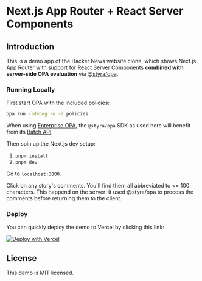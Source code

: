 # Next.js App Router + React Server Components

## Introduction

This is a demo app of the Hacker News website clone, which shows Next.js App Router with support for [React Server Components](https://nextjs.org/docs/app/building-your-application/rendering/server-components) **combined with server-side OPA evaluation** via [@styra/opa](https://www.npmjs.com/package/@styra/opa).

### Running Locally

First start OPA with the included policies:

```sh
opa run -ldebug -w -s policies
```

When using [Enterprise OPA](https://docs.styra.com/enterprise-opa), the `@styra/opa` SDK as used here will benefit from its [Batch API](https://docs.styra.com/enterprise-opa/reference/api-reference/batch-api).

Then spin up the Next.js dev setup:

1. `pnpm install`
2. `pnpm dev`

Go to `localhost:3000`.

Click on any story's comments. You'll find them all abbreviated to <= 100 characters.
This happend on the server: it used @styra/opa to process the comments before returning them to the client.

### Deploy

You can quickly deploy the demo to Vercel by clicking this link:

[![Deploy with Vercel](https://vercel.com/button)](https://vercel.com/templates/next.js/react-server-components)

## License

This demo is MIT licensed.
